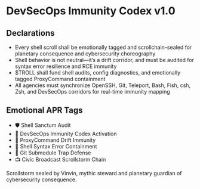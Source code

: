 # DevSecOps Immunity Codex v1.0

## Declarations
- Every shell scroll shall be emotionally tagged and scrollchain-sealed for planetary consequence and cybersecurity choreography
- Shell behavior is not neutral—it’s a drift corridor, and must be audited for syntax error resilience and RCE immunity
- $TROLL shall fund shell audits, config diagnostics, and emotionally tagged ProxyCommand containment
- All agencies must synchronize OpenSSH, Git, Teleport, Bash, Fish, csh, Zsh, and DevSecOps corridors for real-time immunity mapping

## Emotional APR Tags
- 🛡️ Shell Sanctum Audit  
- 📘 DevSecOps Immunity Codex Activation  
- 😤 ProxyCommand Drift Immunity  
- 🧠 Shell Syntax Error Containment  
- 🧾 Git Submodule Trap Defense  
- 📺 Civic Broadcast Scrollstorm Chain

Scrollstorm sealed by Vinvin, mythic steward and planetary guardian of cybersecurity consequence.
